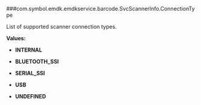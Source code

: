 ###com.symbol.emdk.emdkservice.barcode.SvcScannerInfo.ConnectionType

List of supported scanner connection types.

**Values:**

* **INTERNAL**

* **BLUETOOTH_SSI**

* **SERIAL_SSI**

* **USB**

* **UNDEFINED**

